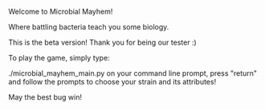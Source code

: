 Welcome to Microbial Mayhem!

Where battling bacteria teach you some biology.

This is the beta version! Thank you for being our tester :)

To play the game, simply type:

./microbial_mayhem_main.py on your command line prompt, press "return"
and follow the prompts to choose your strain and its attributes!

May the best bug win!

```
